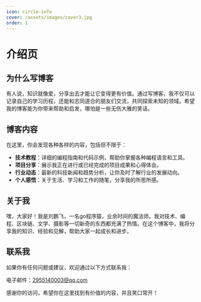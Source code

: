 ```yaml
---
icon: circle-info
cover: /assets/images/cover3.jpg
order: 1 
---
```


# 介绍页

## 为什么写博客

有人说，知识就像爱，分享出去才能让它变得更有价值。通过写博客，我不仅可以记录自己的学习历程，还能和志同道合的朋友们交流，共同探索未知的领域。希望我的博客能为你带来帮助和启发，哪怕是一些无伤大雅的笑话。

## 博客内容

在这里，你会发现各种各样的内容，包括但不限于：

- **技术教程**：详细的编程指南和代码示例，帮助你掌握各种编程语言和工具。
- **项目分享**：展示我正在进行或已经完成的项目成果和心得体会。
- **行业动态**：最新的科技新闻和趋势分析，让你及时了解行业的发展动向。
- **个人感悟**：关于生活、学习和工作的随笔，分享我的所思所感。

## 关于我

嘿，大家好！我是刘鹏飞，一名go程序猿，业余时间的魔法师。我对技术、编程、区块链、文学、摄影等一切新奇的东西都充满了热情。在这个博客中，我将分享我的知识、经验和见解，帮助大家一起成长和进步。

## 联系我

如果你有任何问题或建议，欢迎通过以下方式联系我：

电子邮件：<2955140003@qq.com>

感谢你的访问，希望你在这里找到有价值的内容，并且笑口常开！
